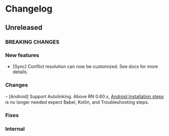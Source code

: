 # Changelog

## Unreleased

### BREAKING CHANGES

### New features

- [Sync] Conflict resolution can now be customized. See docs for more details.

### Changes

ｰ [Android] Support Autolinking. Above RN 0.60.x, [Android Installation steps](https://nozbe.github.io/WatermelonDB/Installation.html#android-react-native) is no longer needed expect Babel, Kotlin, and Troubleshooting steps.

### Fixes

### Internal
